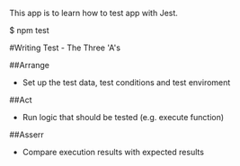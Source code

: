This app is to learn how to test app with Jest.

$ npm test

#Writing Test - The Three 'A's

##Arrange
 - Set up the test data, test conditions and test enviroment

##Act
 - Run logic that should be tested (e.g. execute function)

##Asserr
 - Compare execution results with expected results  